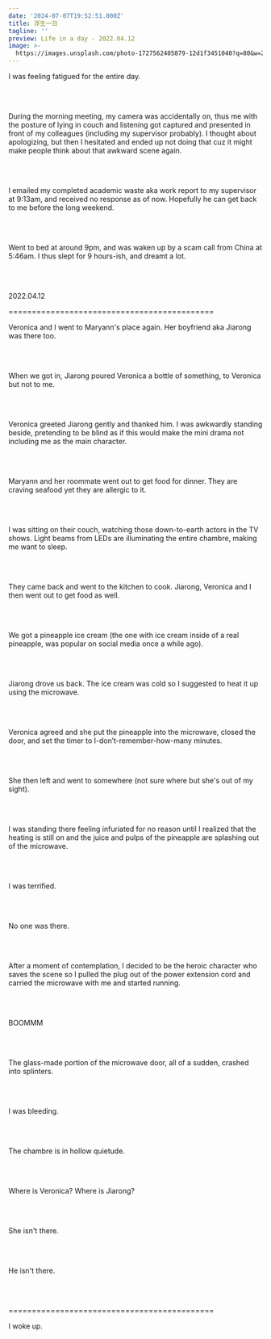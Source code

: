 ```yaml
---
date: '2024-07-07T19:52:51.000Z'
title: 浮生一日
tagline: ''
preview: Life in a day - 2022.04.12
image: >-
  https://images.unsplash.com/photo-1727562405879-12d1f3451040?q=80&w=2535&auto=format&fit=crop&ixlib=rb-4.0.3&ixid=M3wxMjA3fDB8MHxwaG90by1wYWdlfHx8fGVufDB8fHx8fA%3D%3D
---
```

I was feeling fatigued for the entire day.

&nbsp;  
&nbsp;  

During the morning meeting, my camera was accidentally on, thus me with the posture of lying in couch and listening got captured and presented in front of my colleagues (including my supervisor probably). I thought about apologizing, but then I hesitated and ended up not doing that cuz it might make people think about that awkward scene again.

&nbsp;  
&nbsp;  

I emailed my completed academic waste aka work report to my supervisor at 9:13am, and received no response as of now. Hopefully he can get back to me before the long weekend.

&nbsp;  
&nbsp;  

Went to bed at around 9pm, and was waken up by a scam call from China at 5:46am. I thus slept for 9 hours-ish, and dreamt a lot.

&nbsp;  
&nbsp;  


2022.04.12

============================================

Veronica and I went to Maryann's place again. Her boyfriend aka Jiarong was there too.

&nbsp;  
&nbsp;  

When we got in, Jiarong poured Veronica a bottle of something, to Veronica but not to me.

&nbsp;  
&nbsp;  

Veronica greeted Jiarong gently and thanked him. I was awkwardly standing beside, pretending to be blind as if this would make the mini drama not including me as the main character.

&nbsp;  
&nbsp;  

Maryann and her roommate went out to get food for dinner. They are craving seafood yet they are allergic to it.

&nbsp;  
&nbsp;  

I was sitting on their couch, watching those down-to-earth actors in the TV shows. Light beams from LEDs are illuminating the entire chambre, making me want to sleep.

&nbsp;  
&nbsp;  

They came back and went to the kitchen to cook. Jiarong, Veronica and I then went out to get food as well.

&nbsp;  
&nbsp;  

We got a pineapple ice cream (the one with ice cream inside of a real pineapple, was popular on social media once a while ago).

&nbsp;  
&nbsp;  

Jiarong drove us back. The ice cream was cold so I suggested to heat it up using the microwave.

&nbsp;  
&nbsp;  

Veronica agreed and she put the pineapple into the microwave, closed the door, and set the timer to I-don’t-remember-how-many minutes.

&nbsp;  
&nbsp;  

She then left and went to somewhere (not sure where but she's out of my sight).

&nbsp;  
&nbsp;  

I was standing there feeling infuriated for no reason until I realized that the heating is still on and the juice and pulps of the pineapple are splashing out of the microwave.

&nbsp;  
&nbsp;  

I was terrified.

&nbsp;  
&nbsp;  

No one was there.

&nbsp;  
&nbsp;  

After a moment of contemplation, I decided to be the heroic character who saves the scene so I pulled the plug out of the power extension cord and carried the microwave with me and started running.

&nbsp;  
&nbsp;  

BOOMMM

&nbsp;  
&nbsp;  

The glass-made portion of the microwave door, all of a sudden, crashed into splinters.

&nbsp;  
&nbsp;  

I was bleeding.

&nbsp;  
&nbsp;  

The chambre is in hollow quietude.

&nbsp;  
&nbsp;  

Where is Veronica? Where is Jiarong?

&nbsp;  
&nbsp;  

She isn't there.

&nbsp;  
&nbsp;  

He isn't there.

&nbsp;  
&nbsp;  


============================================

I woke up.
